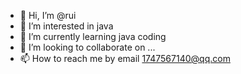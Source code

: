 - 👋 Hi, I’m @rui
- 👀 I’m interested in java
- 🌱 I’m currently learning java coding
- 💞️ I’m looking to collaborate on ...
- 📫 How to reach me by email 1747567140@qq.com

<!---
ruifengrui/ruifengrui is a ✨ special ✨ repository because its `README.md` (this file) appears on your GitHub profile.
You can click the Preview link to take a look at your changes.
--->
